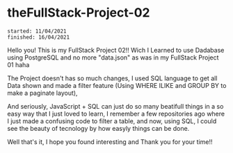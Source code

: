 # theFullStack-Project-02
    started: 11/04/2021
    finished: 16/04/2021

Hello you! This is my FullStack Project 02!!
Wich I Learned to use Dadabase using PostgreSQL and no more "data.json" as was in my FullStack Project 01 haha

The Project doesn't has so much changes, I used SQL language to get all Data shown and made a filter feature
 (Using WHERE ILIKE  and GROUP BY to make a paginate layout), 

And seriously, JavaScript + SQL can just do so many beatifull things in a so easy way that I just loved to learn,
I remember a few repositories ago where I just made a confusing code to filter a table, and now, using SQL, I could see
the beauty of tecnology by how easyly things can be done.


Well that's it, I hope you found interesting and Thank you for your time!!

